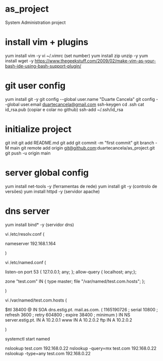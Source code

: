 # as_project
System Administration project

# install vim + plugins
yum install vim -y
vi ~/.vimrc (set number) 
yum install zip unzip -y
yum install wget -y
https://www.thegeekstuff.com/2009/02/make-vim-as-your-bash-ide-using-bash-support-plugin/



# git user config
yum install git -y
git config --global user.name "Duarte Cancela"
git config --global user.email duartecancela@gmail.com
ssh-keygen
cd .ssh
cat id_rsa.pub (copiar e colar no github)
ssh-add ~/.ssh/id_rsa

# initialize project
git init
git add README.md
git add
git commit -m "first commit"
git branch -M main
git remote add origin git@github.com:duartecancela/as_project.git
git push -u origin main

# server global config
yum install net-tools -y (ferramentas de rede)
yum install git -y (controlo de versões)
yum install httpd -y (servidor apache)

# dns server
yum install bind* -y (servidor dns)

vi /etc/resolv.conf (

nameserver 192.168.1.164

)

vi /etc/named.conf (

listen-on port 53 { 127.0.0.1; any; };
allow-query     { localhost; any;};

zone "test.com" IN {
		type master;
		file "/var/named/test.com.hosts";
};

)

vi /var/named/test.com.hosts (

$ttl 38400
@	IN	SOA	dns.estig.pt. mail.as.com. (
			1165190726 ; serial
			10800 ; refresh
			3600 ; retry
			604800 ; expire
			38400 ; minimum
			)
	IN	NS	server.estig.pt.
	IN	A	10.2.0.1
www	IN	A	10.2.0.2
ftp	IN	A 	10.2.0.2

)

systemctl start named

nslookup test.com 192.168.0.22
nslookup -query=mx test.com 192.168.0.22
nslookup -type=any test.com 192.168.0.22
